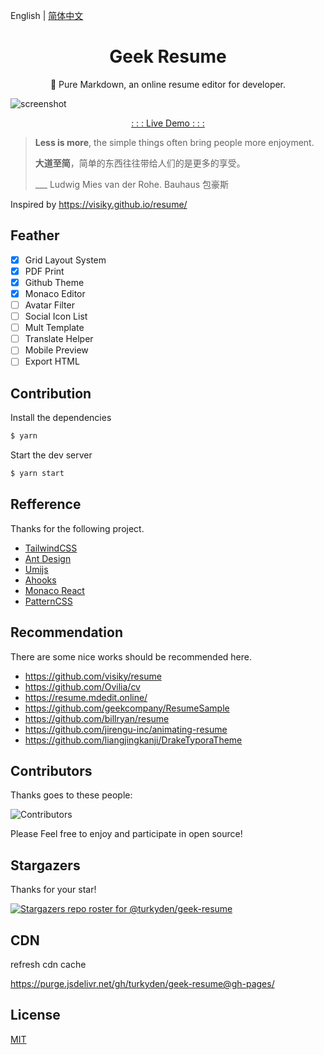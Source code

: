 English | [简体中文](./README_cn-zh.md)

<h1 align="center">Geek Resume</h1>

<p align="center">💼 Pure Markdown, an online resume editor for developer.

</p>

![screenshot](https://cdn.jsdelivr.net/gh/turkyden/geek-resume/screenshot.png)

<p align="center"><a href="https://geek-resume.vercel.app" target="_blank">: : : Live Demo : : :</a></p>

> **Less is more**, the simple things often bring people more enjoyment.
>
> **大道至简**，简单的东西往往带给人们的是更多的享受。
>
> \_\_\_ Ludwig Mies van der Rohe. Bauhaus 包豪斯

Inspired by https://visiky.github.io/resume/

## Feather

- [x] Grid Layout System
- [x] PDF Print
- [x] Github Theme
- [x] Monaco Editor
- [ ] Avatar Filter
- [ ] Social Icon List
- [ ] Mult Template
- [ ] Translate Helper
- [ ] Mobile Preview
- [ ] Export HTML

## Contribution

Install the dependencies

```bash
$ yarn
```

Start the dev server

```bash
$ yarn start
```

## Refference

Thanks for the following project.

- [TailwindCSS](https://www.tailwindcss.cn/)
- [Ant Design](https://ant.design/)
- [Umijs](https://umijs.org/)
- [Ahooks](https://ahooks.js.org/)
- [Monaco React](https://github.com/suren-atoyan/monaco-react)
- [PatternCSS](https://bansal.io/pattern-css)

## Recommendation

There are some nice works should be recommended here.

- https://github.com/visiky/resume
- https://github.com/Ovilia/cv
- https://resume.mdedit.online/
- https://github.com/geekcompany/ResumeSample
- https://github.com/billryan/resume
- https://github.com/jirengu-inc/animating-resume
- https://github.com/liangjingkanji/DrakeTyporaTheme

## Contributors

Thanks goes to these people:

![Contributors](https://contrib.rocks/image?repo=turkyden/geek-resume)

Please Feel free to enjoy and participate in open source!

## Stargazers

Thanks for your star!

[![Stargazers repo roster for @turkyden/geek-resume](https://reporoster.com/stars/turkyden/geek-resume)](https://github.com/turkyden/geek-resume/stargazers)

## CDN

refresh cdn cache

https://purge.jsdelivr.net/gh/turkyden/geek-resume@gh-pages/

## License

[MIT](./LICENSE)
